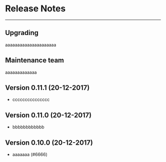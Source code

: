 # Release Notes

---

## Upgrading

aaaaaaaaaaaaaaaaaaaaa

## Maintenance team

aaaaaaaaaaaaa

## Version 0.11.1 (20-12-2017)

* ccccccccccccccc

## Version 0.11.0 (20-12-2017)

* bbbbbbbbbbbb

## Version 0.10.0 (20-12-2017)

* aaaaaaa (#6666)
